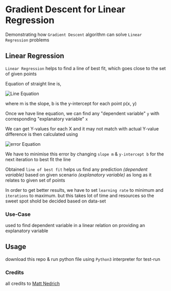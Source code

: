 # Gradient Descent for Linear Regression

Demonstrating how `Gradient Descent` algorithm can solve `Linear Regression` problems

## Linear Regression

`Linear Regression` helps to find a line of best fit, which goes close to the set of given points

Equation of straight line is,

![Line Equation](http://latex2png.com/output//latex_36e24d2caaa6ec79a0967c31517d8d58.png) 

where m is the slope, b is the y-intercept for each point p(x, y)

Once we have line equation, we can find any "dependent variable" `y` with corresponding "explanatory variable" `x`

We can get Y-values for each X and it may not match with actual Y-value
difference is then calculated using

![error Equation](http://latex2png.com/output//latex_cc30596a0cab8136c6aa10e8efe99c84.png)

We have to minimise this error by changing `slope m` & `y-intercept b` for the next iteration to best fit the line

Obtained `line of best fit` helps us find any prediction _(dependent variable)_ based on given scenario _(explanatory variable)_ as long as it relates to given set of points

In order to get better results, we have to set `learning rate` to minimum and `iterations` to maximum. but this takes lot of time and resources
so the sweet spot shold be decided based on data-set

### Use-Case
used to find dependent variable in a linear relation on providing an explanatory variable

## Usage
download this repo & run python file using `Python3` interpreter for test-run

### Credits
all credits to [Matt Nedrich](https://github.com/mattnedrich/GradientDescentExample)
